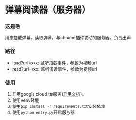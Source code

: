 # 弹幕阅读器（服务器）

### 这是啥
用来加载弹幕，读取弹幕，与chrome插件联动的服务器。负责出声

### 路径
- load?url=xxx: 监听加载事件，参数为视频url
- read?url=xxx: 监听阅读事件，参数为视频url

### 使用
1. 启用google cloud tts服务([启用文档](https://cloud.google.com/text-to-speech/docs/quickstart-client-libraries))。
2. 使用venv环境
3. 使用`pip install -r requirements.txt`安装依赖
4. 使用`python entry.py`开启服务器